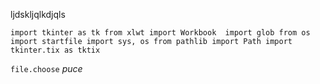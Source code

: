 ljdskljqlkdjqls

``import tkinter as tk
from xlwt import Workbook 
import glob
from os import startfile
import sys, os
from pathlib import Path
import tkinter.tix as tktix
``

``file.choose``
*puce*
